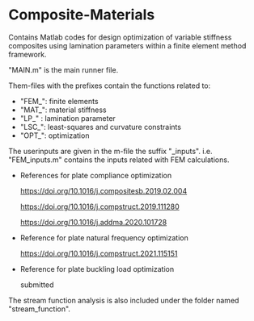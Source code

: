 # Composite-Materials
Contains Matlab codes for design optimization of variable stiffness composites using lamination parameters within a finite element method framework.

"MAIN.m" is the main runner file.

Them-files with the prefixes contain the functions related to:
- "FEM_": finite elements
- "MAT_": material stiffness
- "LP_" : lamination parameter
- "LSC_": least-squares and curvature constraints
- "OPT_": optimization

The userinputs are given in the m-file the suffix "_inputs". 
i.e. "FEM_inputs.m" contains the inputs related with FEM calculations.

- References for plate compliance optimization

    https://doi.org/10.1016/j.compositesb.2019.02.004

    https://doi.org/10.1016/j.compstruct.2019.111280

    https://doi.org/10.1016/j.addma.2020.101728


- Reference for plate natural frequency optimization

    https://doi.org/10.1016/j.compstruct.2021.115151


- Reference for plate buckling load optimization

    submitted


The stream function analysis is also included under the folder named "stream_function".
